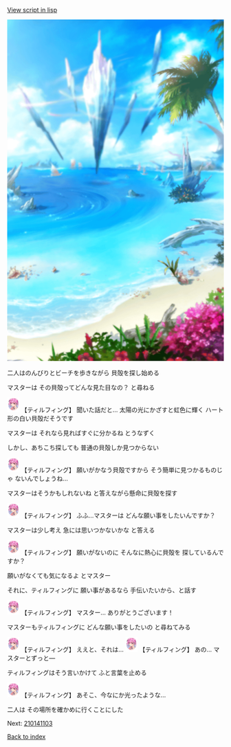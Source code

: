 [View script in lisp](../scripts/210141102.txt)

![sea_beach_day.png](../images/backgrounds/sea_beach_day.png)

二人はのんびりとビーチを歩きながら
貝殻を探し始める

マスターは
その貝殻ってどんな見た目なの？
と尋ねる

<img src="../images/units/2101411.png" alt="2101411.png" height="34"/>
【ティルフィング】
聞いた話だと…
太陽の光にかざすと虹色に輝く
ハート形の白い貝殻だそうです

マスターは
それなら見ればすぐに分かるね
とうなずく

しかし、あちこち探しても
普通の貝殻しか見つからない

<img src="../images/units/2101411.png" alt="2101411.png" height="34"/>
【ティルフィング】
願いがかなう貝殻ですから
そう簡単に見つかるものじゃ
ないんでしょうね…

マスターはそうかもしれないね
と答えながら懸命に貝殻を探す

<img src="../images/units/2101411.png" alt="2101411.png" height="34"/>
【ティルフィング】
ふふ…マスターは
どんな願い事をしたいんですか？

マスターは少し考え
急には思いつかないかな
と答える

<img src="../images/units/2101411.png" alt="2101411.png" height="34"/>
【ティルフィング】
願いがないのに
そんなに熱心に貝殻を
探しているんですか？

願いがなくても気になるよ
とマスター

それに、ティルフィングに
願い事があるなら
手伝いたいから、と話す

<img src="../images/units/2101411.png" alt="2101411.png" height="34"/>
【ティルフィング】
マスター…
ありがとうございます！

マスターもティルフィングに
どんな願い事をしたいの
と尋ねてみる

<img src="../images/units/2101411.png" alt="2101411.png" height="34"/>
【ティルフィング】
ええと、それは…

<img src="../images/units/2101411.png" alt="2101411.png" height="34"/>
【ティルフィング】
あの…
マスターとずっと―

ティルフィングはそう言いかけて
ふと言葉を止める

<img src="../images/units/2101411.png" alt="2101411.png" height="34"/>
【ティルフィング】
あそこ、今なにか光ったような…

二人は
その場所を確かめに行くことにした


Next: [210141103](210141103.md)

[Back to index](index.md)
